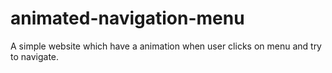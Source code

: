 # animated-navigation-menu

A simple website which have a animation when user clicks on menu and try to navigate.
